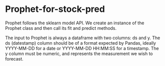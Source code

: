# Prophet-for-stock-pred 

Prophet follows the sklearn model API. We create an instance of the Prophet class and then call its fit and predict methods.

The input to Prophet is always a dataframe with two columns: ds and y. The ds (datestamp) column should be of a format expected by Pandas,
ideally YYYY-MM-DD for a date or YYYY-MM-DD HH:MM:SS for a timestamp. The y column must be numeric, and represents the measurement we wish to forecast.

